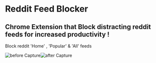 # Reddit Feed Blocker
## Chrome Extension that Block distracting reddit feeds for increased productivity !

Block reddit 'Home' , 'Popular' & 'All' feeds 

![before Capture](https://github.com/christopherdsmd/Reddit-Feed-Blocker/assets/104523163/f2f47a93-f320-4a49-8bbb-801ecb6fe53d)![after Capture](https://github.com/christopherdsmd/Reddit-Feed-Blocker/assets/104523163/234dbbdc-8e5e-41a1-9196-4059b7a5c1c7)

